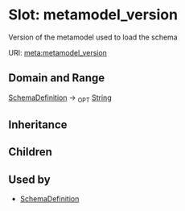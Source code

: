# Slot: metamodel_version


Version of the metamodel used to load the schema

URI: [meta:metamodel_version](https://w3id.org/biolink/biolinkml/meta/metamodel_version)
## Domain and Range

[SchemaDefinition](SchemaDefinition.md) ->  <sub>OPT</sub> [String](String.md)
## Inheritance

## Children

## Used by

 * [SchemaDefinition](SchemaDefinition.md)
